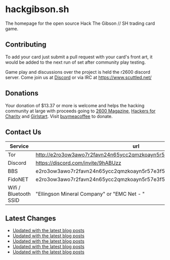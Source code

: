 # hackgibson.sh
The homepage for the open source Hack The Gibson // SH trading card game.


## Contributing

To add your card just submit a pull request with your card's front art, it would be added to the next run of set after community play testing.

Game play and discussions over the project is held the r2600 discord server. Come join us at [Discord](https://discord.com/invite/9hABUzz) or via IRC at https://www.scuttled.net/


## Donations

Your donation of $13.37 or more is welcome and helps the hacking community at large with proceeds going to [2600 Magazine](https://2600.com/), [Hackers for Charity](https://hackersforcharity.org) and [Girlstart](https://girlstart.org).  Visit [buymeacoffee](https://www.buymeacoffee.com/hackgibson.sh) to donate.


## Contact Us

Service | url
-|-
Tor | http://e2ro3ow3awo7r2favn24n65ycc2qmzkoayn5r57e3f56nvjwdcgg32ad.onion
Discord | https://discord.com/invite/9hABUzz
BBS | e2ro3ow3awo7r2favn24n65ycc2qmzkoayn5r57e3f56nvjwdcgg32ad.onion:23
FidoNET | e2ro3ow3awo7r2favn24n65ycc2qmzkoayn5r57e3f56nvjwdcgg32ad.onion:24554
Wifi / Bluetooth SSID | "Ellingson Mineral Company" or "EMC Net - <fidonet address>"

## Latest Changes
<!-- BLOG-POST-LIST:START -->
- [Updated with the latest blog posts](https://github.com/DFW2600/hackgibson.sh/commit/06b6d5f0a046d4cace67743cb398bec8df83f1bd)
- [Updated with the latest blog posts](https://github.com/DFW2600/hackgibson.sh/commit/818bcc6b76778dcc9024ea5fa20f2c86442d9a59)
- [Updated with the latest blog posts](https://github.com/DFW2600/hackgibson.sh/commit/4a988a5d6f5c27a8bc5c9d148d0f2c7a643d95c9)
- [Updated with the latest blog posts](https://github.com/DFW2600/hackgibson.sh/commit/b12ef3ad06767009eff30f306cb9b31b5cb11dbe)
- [Updated with the latest blog posts](https://github.com/DFW2600/hackgibson.sh/commit/3604bf704332d0eb3d16ffba11d82824d6055399)
<!-- BLOG-POST-LIST:END -->
